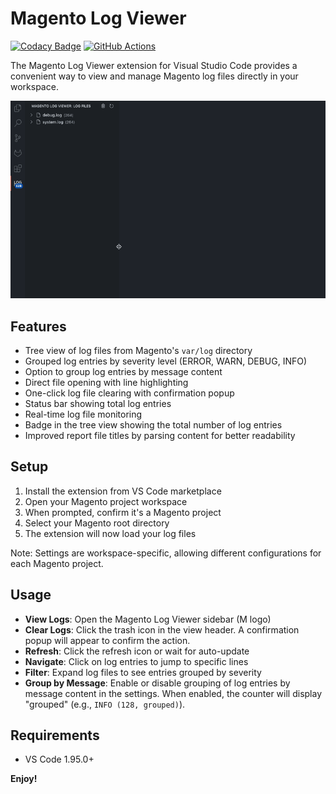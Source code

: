 # Magento Log Viewer

[![Codacy Badge](https://app.codacy.com/project/badge/Grade/04d20d74a4bb4f7fb144d320f7008edb)](https://app.codacy.com/gh/OpenForgeProject/vscode-ext-magento-log-viewer/dashboard?utm_source=gh&utm_medium=referral&utm_content=&utm_campaign=Badge_grade) [![GitHub Actions](https://github.com/OpenForgeProject/vscode-ext-magento-log-viewer/actions/workflows/test.yml/badge.svg)](https://github.com/OpenForgeProject/vscode-ext-magento-log-viewer/actions/workflows/test.yml)

The Magento Log Viewer extension for Visual Studio Code provides a convenient way to view and manage Magento log files directly in your workspace.

![Magento Log Viewer Screenshot](resources/logVideo.gif)

## Features

- Tree view of log files from Magento's `var/log` directory
- Grouped log entries by severity level (ERROR, WARN, DEBUG, INFO)
- Option to group log entries by message content
- Direct file opening with line highlighting
- One-click log file clearing with confirmation popup
- Status bar showing total log entries
- Real-time log file monitoring
- Badge in the tree view showing the total number of log entries
- Improved report file titles by parsing content for better readability

## Setup

1. Install the extension from VS Code marketplace
2. Open your Magento project workspace
3. When prompted, confirm it's a Magento project
4. Select your Magento root directory
5. The extension will now load your log files

Note: Settings are workspace-specific, allowing different configurations for each Magento project.

## Usage

- **View Logs**: Open the Magento Log Viewer sidebar (M logo)
- **Clear Logs**: Click the trash icon in the view header. A confirmation popup will appear to confirm the action.
- **Refresh**: Click the refresh icon or wait for auto-update
- **Navigate**: Click on log entries to jump to specific lines
- **Filter**: Expand log files to see entries grouped by severity
- **Group by Message**: Enable or disable grouping of log entries by message content in the settings. When enabled, the counter will display "grouped" (e.g., `INFO (128, grouped)`).

## Requirements

- VS Code 1.95.0+

**Enjoy!**
